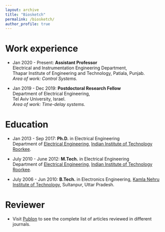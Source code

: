 ```yaml
---
layout: archive
title: "Biosketch"
permalink: /biosketch/
author_profile: true
---
```


Work experience
===============
* Jan 2020 - Present: __Assistant Professor__ <br>
Electrical and Instrumentation Engineering Department, <br>
Thapar Institute of Engineering and Technology, Patiala, Punjab. <br>
_Area of work: Control Systems._

* Jan 2019 - Dec 2019: __Postdoctoral Research Fellow__ <br> 
Department of Electrical Engineering, <br>
Tel Aviv University, Israel. <br>
_Area of work: Time-delay systems._



Education
======
* Jan 2013 - Sep 2017: __Ph.D.__ in Electrical Engineering <br> 
Department of [Electrical Engineering](https://www.iitr.ac.in/departments/EE/), [Indian Institute of Technology Roorkee](https://www.iitr.ac.in/Main/pages/_en_Indian_Institute_of_Technology_Roorkee__en_.html).

* July 2010 - June 2012: __M.Tech.__ in Electrical Engineering <br> 
Department of [Electrical Engineering](https://www.iitr.ac.in/departments/EE/), [Indian Institute of Technology Roorkee](https://www.iitr.ac.in/Main/pages/_en_Indian_Institute_of_Technology_Roorkee__en_.html).

* July 2006 - Jun 2010: __B.Tech.__ in Electronics Engineering, [Kamla Nehru Institute of Technology](http://www.knit.ac.in/), Sultanpur, Uttar Pradesh.

Reviewer
========
* Visit [Publon](https://publons.com/researcher/1312046/sahaj-saxena/) to see the complete list of articles reviewed in different journals.
